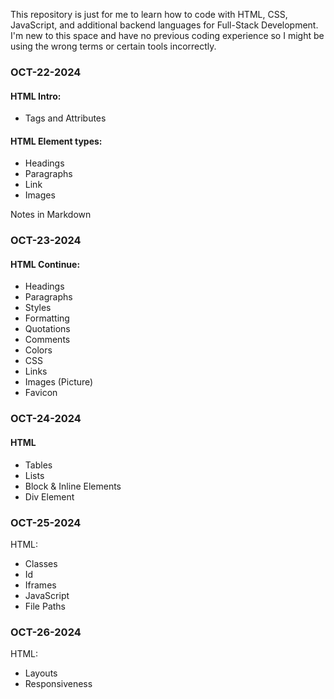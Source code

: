 This repository is just for me to learn how to code with HTML, CSS, JavaScript, and additional backend languages for Full-Stack Development. 
I'm new to this space and have no previous coding experience so I might be using the wrong terms or certain tools incorrectly.

### OCT-22-2024
#### HTML Intro:
- Tags and Attributes
#### HTML Element types:
- Headings  
- Paragraphs
- Link
- Images

Notes in Markdown

### OCT-23-2024
#### HTML Continue:
- Headings
- Paragraphs
- Styles
- Formatting
- Quotations
- Comments
- Colors
- CSS
- Links
- Images (Picture)
- Favicon

### OCT-24-2024
#### HTML
- Tables
- Lists
- Block & Inline Elements
- Div Element

### OCT-25-2024
HTML:
- Classes
- Id
- Iframes
- JavaScript
- File Paths


### OCT-26-2024
HTML:
- Layouts
- Responsiveness

